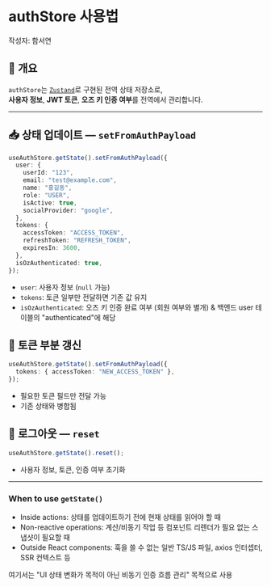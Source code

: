 # authStore 사용법

작성자: 함서연

## 📌 개요

`authStore`는 [`Zustand`](https://zustand-demo.pmnd.rs/)로 구현된 전역 상태 저장소로,  
**사용자 정보**, **JWT 토큰**, **오즈 키 인증 여부**를 전역에서 관리합니다.

---

## 📥 상태 업데이트 — `setFromAuthPayload`

```ts
useAuthStore.getState().setFromAuthPayload({
  user: {
    userId: "123",
    email: "test@example.com",
    name: "홍길동",
    role: "USER",
    isActive: true,
    socialProvider: "google",
  },
  tokens: {
    accessToken: "ACCESS_TOKEN",
    refreshToken: "REFRESH_TOKEN",
    expiresIn: 3600,
  },
  isOzAuthenticated: true,
});
```

- `user`: 사용자 정보 (`null` 가능)
- `tokens`: 토큰 일부만 전달하면 기존 값 유지
- `isOzAuthenticated`: 오즈 키 인증 완료 여부 (회원 여부와 별개) & 백엔드 user 테이블의 "authenticated"에 해당

## 🔄 토큰 부분 갱신

```ts
useAuthStore.getState().setFromAuthPayload({
  tokens: { accessToken: "NEW_ACCESS_TOKEN" },
});
```

- 필요한 토큰 필드만 전달 가능
- 기존 상태와 병합됨

## 🚪 로그아웃 — `reset`

```ts
useAuthStore.getState().reset();
```

- 사용자 정보, 토큰, 인증 여부 초기화

---

### When to use `getState()`

- Inside actions: 상태를 업데이트하기 전에 현재 상태를 읽어야 할 때
- Non-reactive operations: 계산/비동기 작업 등 컴포넌트 리렌더가 필요 없는 스냅샷이 필요할 때
- Outside React components: 훅을 쓸 수 없는 일반 TS/JS 파일, axios 인터셉터, SSR 컨텍스트 등

여기서는 "UI 상태 변화가 목적이 아닌 비동기 인증 흐름 관리" 목적으로 사용

